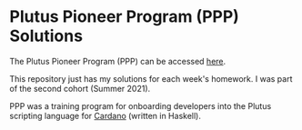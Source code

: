 # Plutus Pioneer Program (PPP) Solutions

The Plutus Pioneer Program (PPP) can be accessed [here](https://github.com/input-output-hk/plutus-pioneer-program).

This repository just has my solutions for each week's homework. I was part of the second cohort (Summer 2021).

PPP was a training program for onboarding developers into the Plutus scripting language for [Cardano](http://cardano.org) (written in Haskell).


